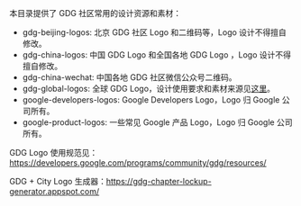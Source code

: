 本目录提供了 GDG 社区常用的设计资源和素材：
- gdg-beijing-logos: 北京 GDG 社区 Logo 和二维码等，Logo 设计不得擅自修改。
- gdg-china-logos: 中国 GDG Logo 和全国各地 GDG Logo ，Logo 设计不得擅自修改。
- gdg-china-wechat: 中国各地 GDG 社区微信公众号二维码。
- gdg-global-logos: 全球 GDG Logo，设计使用要求和素材来源见[这里](https://developers.google.com/groups/logo/)。
- google-developers-logos: Google Developers Logo，Logo 归 Google 公司所有。
- google-product-logos: 一些常见 Google 产品 Logo，Logo 归 Google 公司所有。

GDG Logo 使用规范见：https://developers.google.com/programs/community/gdg/resources/

GDG + City Logo 生成器：https://gdg-chapter-lockup-generator.appspot.com/
